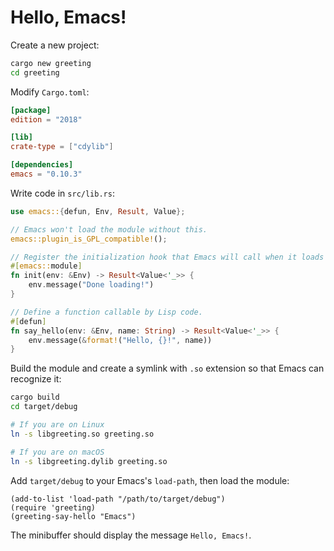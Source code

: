 # Hello, Emacs!

Create a new project:

```bash
cargo new greeting
cd greeting
```

Modify `Cargo.toml`:

```toml
[package]
edition = "2018"

[lib]
crate-type = ["cdylib"]

[dependencies]
emacs = "0.10.3"
```

Write code in `src/lib.rs`:

```rust
use emacs::{defun, Env, Result, Value};

// Emacs won't load the module without this.
emacs::plugin_is_GPL_compatible!();

// Register the initialization hook that Emacs will call when it loads the module.
#[emacs::module]
fn init(env: &Env) -> Result<Value<'_>> {
    env.message("Done loading!")
}

// Define a function callable by Lisp code.
#[defun]
fn say_hello(env: &Env, name: String) -> Result<Value<'_>> {
    env.message(&format!("Hello, {}!", name))
}
```

Build the module and create a symlink with `.so` extension so that Emacs can recognize it:

```bash
cargo build
cd target/debug

# If you are on Linux
ln -s libgreeting.so greeting.so

# If you are on macOS
ln -s libgreeting.dylib greeting.so
```

Add `target/debug` to your Emacs's `load-path`, then load the module:
```emacs-lisp
(add-to-list 'load-path "/path/to/target/debug")
(require 'greeting)
(greeting-say-hello "Emacs")
```

The minibuffer should display the message `Hello, Emacs!`.
